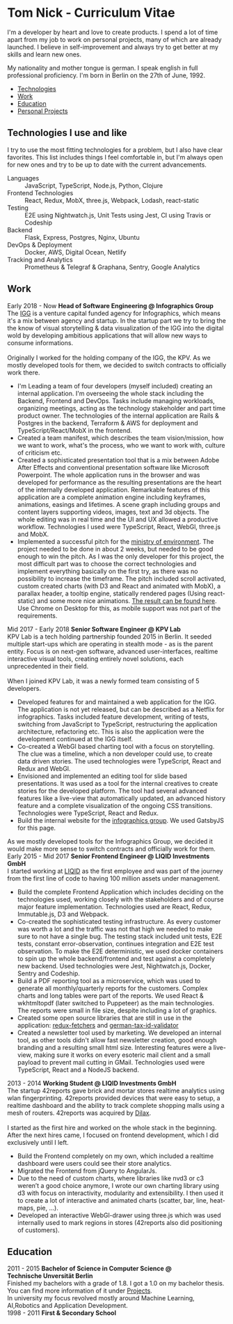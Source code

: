# Tom Nick - Curriculum Vitae

I'm a developer by heart and love to create products. I spend a lot of time apart from my job to work on personal projects, many of which are already launched. I believe in self-improvement and always try to get better at my skills and learn new ones.

My nationality and mother tongue is german. I speak english in full professional proficiency. I'm born in Berlin on the 27th of June, 1992.

* <a class="link" href="#tech">Technologies</a>
* <a class="link" href="#work">Work</a>
* <a class="link" href="#education">Education</a>
* <a class="link" href="/projects">Personal Projects</a>

## <a name="tech">Technologies I use and like</a>
<div class="post post--job">
  I try to use the most fitting technologies for a problem, but I also have clear favorites. This list includes things I feel comfortable in, but I'm always open for new ones and try to be up to date with the current advancements.
  <dl>
    <dt>Languages</dt>
    <dd>JavaScript, TypeScript, Node.js, Python, Clojure</dd>
    <dt>Frontend Technologies</dt>
    <dd>React, Redux, MobX, three.js, Webpack, Lodash, react-static</dd>
    <dt>Testing</dt>
    <dd>E2E using Nightwatch.js, Unit Tests using Jest, CI using Travis or Codeship</dd>
    <dt>Backend</dt>
    <dd>Flask, Express, Postgres, Nginx, Ubuntu</dd>
    <dt>DevOps & Deployment</dt>
    <dd>Docker, AWS, Digital Ocean, Netlify</dd>
    <dt>Tracking and Analytics</dt>
    <dd>Prometheus & Telegraf & Graphana, Sentry, Google Analytics</dd>
  </dl>
</div>

## <a class="page-break" name="work">Work</a>
<div class="post post--job">
<div class="post-job-title">
  <time>Early 2018 - Now</time>
  <strong>Head of Software Engineering @ Infographics Group</strong>
</div>
The <a target="_blank" rel="nofollow"
  class="link" href="https:///infographics.group">IGG</a> is a venture capital funded agency for Infographics, which means it's a mix between agency and startup. In the startup part we try to bring the the know of visual storytelling & data visualization of the IGG into the digital wold by developing ambitious applications that will allow new ways to consume informations.
<br/>
<br/>
Originally I worked for the holding company of the IGG, the KPV. As we mostly developed tools for them, we decided to switch contracts to officially work there.
<ul>
  <li>
  I'm Leading a team of four developers (myself included) creating an internal application. I'm overseeing the whole stack including the Backend, Frontend and DevOps. Tasks include managing workloads, organizing meetings, acting as the technology stakeholder and part time product owner. The technologies of the internal application are Rails & Postgres in the backend, Terraform & AWS for deployment and TypeScript/React/MobX in the frontend.
  </li>
  <li>
  Created a team manifest, which describes the team vision/mission, how we want to work, what's the process, who we want to work with, culture of criticism etc.
  </li>
  <li>
    Created a sophisticated presentation tool that is a mix between Adobe After Effects and conventional presentation software like Microsoft Powerpoint. The whole application runs in the browser and was developed for performance as the resulting presentations are the heart of the internally developed application. Remarkable features of this application are a complete animation engine including keyframes, animations, easings and lifetimes. A scene graph including groups and content layers supporting videos, images, text and 3d objects. The whole editing was in real time and the UI and UX allowed a productive workflow. Technologies I used were TypeScript, React, WebGl, three.js and MobX.
  </li>
  <li>
  Implemented a successful pitch for the <a class="link "target="_blank" rel="nofollow" href="https://www.bmu.de/">ministry of environment</a>. The project needed to be done in about 2 weeks, but needed to be good enough to win the pitch. As I was the only developer for this project, the most difficult part was to choose the correct technologies and implement everything basically on the first try, as there was no possibility to increase the timeframe. The pitch included scroll activated, custom created charts (with D3 and React and animated with MobX), a parallax header, a tooltip engine, statically rendered pages (Using react-static) and some more nice animations. <a class="link "target="_blank" rel="nofollow" href="https://condescending-johnson-d50af8.netlify.com/">The result can be found here</a>. Use Chrome on Desktop for this, as mobile support was not part of the requirements.
  </li>
</ul>
</div>

<div class="post post--job">
<div class="post-job-title">
  <time>Mid 2017 - Early 2018</time>
  <strong>Senior Software Engineer @ KPV Lab</strong>
</div>
KPV Lab is a tech holding partnership founded 2015 in Berlin. It seeded multiple start-ups which are operating in stealth mode - as is the parent entity. Focus is on next-gen software, advanced user-interfaces, realtime interactive visual tools, creating entirely novel solutions, each unprecedented in their field.
<br/>
<br/>
When I joined KPV Lab, it was a newly formed team consisting of 5 developers.
<ul>
<li>
Developed features for and maintained a web application for the IGG. The application is not yet released, but can be described as a Netflix for infographics. Tasks included feature development, writing of tests, switching from JavaScript to TypeScript, restructuring the application architecture, refactoring etc. This is also the application were the development continued at the IGG itself.
</li>
<li>
  Co-created a WebGl based charting tool with a focus on storytelling. The clue was a timeline, which a non developer could use, to create data driven stories. The used technologies were TypeScript, React and Redux and WebGl.
</li>
<li>
  Envisioned and implemented an editing tool for slide based presentations. It was used as a tool for the internal creatives to create stories for the developed platform. The tool had several advanced features like  a live-view that automatically updated, an advanced history feature and a complete visualization of the ongoing CSS transitions. Technologies were TypeScript, React and Redux.
</li>
<li>
  Build the internal website for the <a target="_blank" rel="nofollow"
  class="link" href="https:///infographics.group">infographics group</a>. We used GatsbyJS for this page.
</li>
</ul>
As we mostly developed tools for the Infographics Group, we decided it would make more sense to switch contracts and officially work for them.
</div>

<div class="post post--job">
<div class="post-job-title">
  <time>Early 2015 - Mid 2017</time>
  <strong>Senior Frontend Engineer @ LIQID Investments GmbH</strong>
</div>
I started working at <a class="link" rel="nofollow" targt="_blank" href="https://liqid.de">LIQID</a> as the first employee and was part of the journey from the first line of code to having 100 million assets under management.
<ul>
<li>
Build the complete Frontend Application which includes deciding on the technologies used, working closely with the stakeholders and of course major feature implementation. Technologies used are React, Redux, Immutable.js, D3 and Webpack.
</li>
<li>
Co-created the sophisticated testing infrastructure. As every customer was worth a lot and the traffic was not that high we needed to make sure to not have a single bug. The testing stack included unit tests, E2E tests, constant error-observation, continues integration and E2E test observation. To make the E2E deterministic, we used docker containers to spin up the whole backend/frontend and test against a completely new backend. Used technologies were Jest, Nightwatch.js, Docker, Sentry and Codeship.
</li>
<li>Build a PDF reporting tool as a microservice, which was used to generate all monthly/quarterly reports for the customers. Complex charts and long tables were part of the reports. We used React & wkhtmltopdf (later switched to Puppeteer) as the main technologies. The reports were small in file size, despite including a lot of graphics.</li>
<li>
Created some open source libraries that are still in use in the application: <a class="link" rel="nofollow" targt="_blank" href="https://github.com/LIQIDTechnology/redux-fetchers">redux-fetchers</a> and <a class="link" href="https://github.com/LIQIDTechnology/german-tax-id-validator" rel="nofollow" targt="_blank">german-tax-id-validator</a>
</li>
<li>
Created a newsletter tool used by marketing. We developed an internal tool, as other tools didn't allow fast newsletter creation, good enough branding and a resulting small html size. Interesting features were a live-view, making sure it works on every esoteric mail client and a small payload to prevent mail cutting in GMail. Technologies used were TypeScript, React and a NodeJS backend.
</li>
</ul>
</div>

<div class="post post--job">
<div class="post-job-title">
  <time>2013 - 2014</time>
  <strong>Working Student @ LIQID Investments GmbH</strong>
</div>
The startup 42reports gave brick and mortar stores realtime analytics using wlan fingerprinting. 42reports provided devices that were easy to setup, a realtime dashboard and the ability to track complete shopping malls using a mesh of routers.
42reports was acquired by <a class="link" rel="nofollow" targt="_blank" href="https://www.dilax.com/">Dilax</a>.
<br/>
<br/>
I started as the first hire and worked on the whole stack in the beginning. After the next hires came, I focused on frontend development, which I did exclusively until I left.
<ul>
  <li>Build the Frontend completely on my own, which included a realtime dashboard were users could see their store analytics.</li>
  <li>Migrated the Frontend from jQuery to AngularJs.</li>
  <li>Due to the need of custom charts, where libraries like nvd3 or c3 weren’t a good choice anymore, I wrote our own charting library using d3 with focus on interactivity, modularity and extensibility. I then used it to create a lot of interactive and animated charts (scatter, bar, line, heat-maps, pie, ...).</li>
  <li>Developed an interactive WebGl-drawer using three.js which was used internally used to mark regions in stores (42reports also did positioning of customers).</li>
</ul>
</div>

## <a name="education">Education</a>

<div class="post post--job">
<div class="post-job-title">
  <time>2011 - 2015</time>
  <strong>Bachelor of Science in Computer Science @
  <br/>
  Technische Unversität Berlin</strong>
</div>
Finished my bachelors with a grade of 1.8. I got a 1.0 on my bachelor thesis. You can find more information of it under <a class="link" href="/projects">Projects</a>.
<br/>
In university my focus revolved mostly around Machine Learning, AI,Robotics and Application Development.

</div>

<div class="post post--job">
  <div>
    <time>1998 - 2011</time>
    <strong>First & Secondary School</strong>
  </div>
</div>
